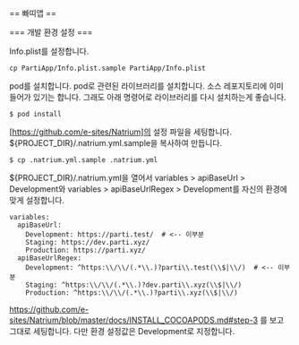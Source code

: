== 빠띠앱 ==

=== 개발 환경 설정 ===

Info.plist를 설정합니다.

```
cp PartiApp/Info.plist.sample PartiApp/Info.plist
```

pod를 설치합니다. pod로 관련된 라이브러리를 설치합니다. 소스 레포지토리에 이미 들어가 있기는 합니다. 그래도 아래 명령어로 라이브러리를 다시 설치하는게 좋습니다.

```
$ pod install
```

[https://github.com/e-sites/Natrium]의 설정 파일을 세팅합니다. ${PROJECT_DIR}/.natrium.yml.sample을 복사하여 만듭니다.

```
$ cp .natrium.yml.sample .natrium.yml
```

${PROJECT_DIR}/.natrium.yml을 열어서 variables > apiBaseUrl > Development와 variables > apiBaseUrlRegex > Development를 자신의 환경에 맞게 설정합니다.

```
variables:
  apiBaseUrl:
    Development: https://parti.test/  # <-- 이부분
    Staging: https://dev.parti.xyz/
    Production: https://parti.xyz/
  apiBaseUrlRegex:
    Development: ^https:\\/\\/(.*\\.)?parti\\.test(\\$|\\/)  # <-- 이부분
    Staging: ^https:\\/\\/(.*\\.)?dev.parti\\.xyz(\\$|\\/)
    Production: ^https:\\/\\/(.*\\.)?parti\\.xyz(\\$|\\/)

```

https://github.com/e-sites/Natrium/blob/master/docs/INSTALL_COCOAPODS.md#step-3 를 보고 그대로 세팅합니다. 다만 환경 설정값은 Development로 지정합니다.
